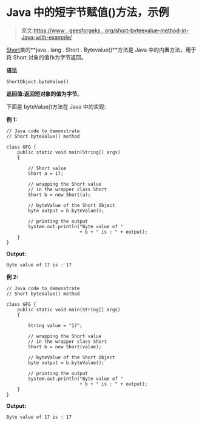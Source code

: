 # Java 中的短字节赋值()方法，示例

> 原文:[https://www . geesforgeks . org/short-byteevalue-method-in-Java-with-example/](https://www.geeksforgeeks.org/short-bytevalue-method-in-java-with-example/)

[Short](https://www.geeksforgeeks.org/java-lang-short-class-java/)类的**java . lang . Short . Bytevalue()**方法是 Java 中的内置方法，用于将 Short 对象的值作为字节返回。

**语法**

```
ShortObject.byteValue()
```

**返回值:**返回短对象的值为**字节**。

下面是 byteValue()方法在 Java 中的实现:

**例 1:**

```
// Java code to demonstrate
// Short byteValue() method

class GFG {
    public static void main(String[] args)
    {

        // Short value
        Short a = 17;

        // wrapping the Short value
        // in the wrapper class Short
        Short b = new Short(a);

        // byteValue of the Short Object
        byte output = b.byteValue();

        // printing the output
        System.out.println("Byte value of "
                           + b + " is : " + output);
    }
}
```

**Output:**

```
Byte value of 17 is : 17

```

**例 2:**

```
// Java code to demonstrate
// Short byteValue() method

class GFG {
    public static void main(String[] args)
    {

        String value = "17";

        // wrapping the Short value
        // in the wrapper class Short
        Short b = new Short(value);

        // byteValue of the Short Object
        byte output = b.byteValue();

        // printing the output
        System.out.println("Byte value of "
                           + b + " is : " + output);
    }
}
```

**Output:**

```
Byte value of 17 is : 17

```